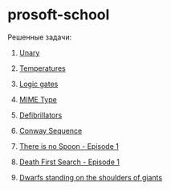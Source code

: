 # prosoft-school

Решенные задачи:

1. [Unary](https://www.codingame.com/ide/puzzle/unary) <br />

2. [Temperatures](https://www.codingame.com/ide/puzzle/temperatures) <br />

3. [Logic gates](https://www.codingame.com/ide/puzzle/logic-gates) <br />

4. [MIME Type](https://www.codingame.com/ide/puzzle/mime-type) <br />

5. [Defibrillators](https://www.codingame.com/ide/puzzle/defibrillators) <br />

6. [Conway Sequence](https://www.codingame.com/ide/puzzle/conway-sequence) <br />

7. [There is no Spoon - Episode 1](https://www.codingame.com/ide/puzzle/there-is-no-spoon-episode-1) <br />

8. [Death First Search - Episode 1](https://www.codingame.com/ide/puzzle/death-first-search-episode-1) <br />

9. [Dwarfs standing on the shoulders of giants](https://www.codingame.com/ide/puzzle/dwarfs-standing-on-the-shoulders-of-giants) <br />
